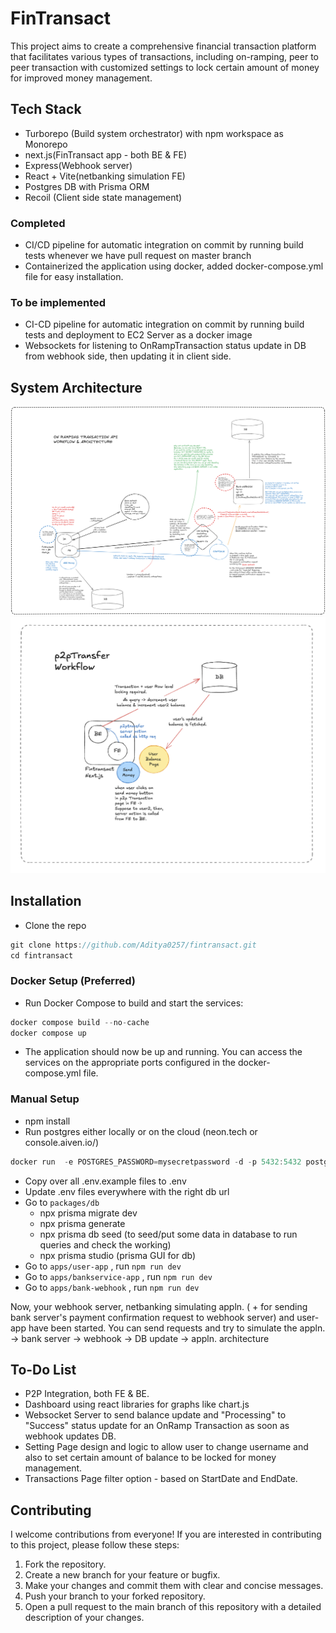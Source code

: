 # FinTransact

This project aims to create a comprehensive financial transaction platform that facilitates various types of transactions, including on-ramping, peer to peer transaction with customized settings to lock certain amount of money for improved money management.

## Tech Stack

- Turborepo (Build system orchestrator) with npm workspace as Monorepo
- next.js(FinTransact app - both BE & FE)
- Express(Webhook server)
- React + Vite(netbanking simulation FE)
- Postgres DB with Prisma ORM
- Recoil (Client side state management)

### Completed

- CI/CD pipeline for automatic integration on commit by running build tests whenever we have pull request on master branch
- Containerized the application using docker, added docker-compose.yml file for easy installation.

### To be implemented

- CI-CD pipeline for automatic integration on commit by running build tests and deployment to EC2 Server as a docker image
- Websockets for listening to OnRampTransaction status update in DB from webhook side, then updating it in client side.

## System Architecture

![OnRamping System Architecture & Workflow](https://github.com/Aditya0257/fintransact/blob/master/onRampTransc_lightmode_img.png)
![Peer to Peer (p2p) Workflow](https://github.com/Aditya0257/fintransact/blob/master/p2pTransferWorkflow.png)

## Installation

- Clone the repo

```jsx
git clone https://github.com/Aditya0257/fintransact.git
cd fintransact
```

### Docker Setup (Preferred)

- Run Docker Compose to build and start the services:

```jsx
docker compose build --no-cache
docker compose up
```

- The application should now be up and running. You can access the services on the appropriate ports configured in the docker-compose.yml file.

### Manual Setup

- npm install
- Run postgres either locally or on the cloud (neon.tech or console.aiven.io/)

```jsx
docker run  -e POSTGRES_PASSWORD=mysecretpassword -d -p 5432:5432 postgres
```

- Copy over all .env.example files to .env
- Update .env files everywhere with the right db url
- Go to `packages/db`
  - npx prisma migrate dev
  - npx prisma generate
  - npx prisma db seed (to seed/put some data in database to run queries and check the working)
  - npx prisma studio (prisma GUI for db)
- Go to `apps/user-app` , run `npm run dev`
- Go to `apps/bankservice-app` , run `npm run dev`
- Go to `apps/bank-webhook` , run `npm run dev`

Now, your webhook server, netbanking simulating appln. ( + for sending bank server's payment confirmation request to webhook server) and user-app have been started.
You can send requests and try to simulate the appln. -> bank server -> webhook -> DB update -> appln. architecture

## To-Do List

- P2P Integration, both FE & BE.
- Dashboard using react libraries for graphs like chart.js
- Websocket Server to send balance update and "Processing" to "Success" status update for an OnRamp Transaction as soon as webhook updates DB.
- Setting Page design and logic to allow user to change username and also to set certain amount of balance to be locked for money management.
- Transactions Page filter option - based on StartDate and EndDate.

## Contributing

I welcome contributions from everyone! If you are interested in contributing to this project, please follow these steps:

1. Fork the repository.
2. Create a new branch for your feature or bugfix.
3. Make your changes and commit them with clear and concise messages.
4. Push your branch to your forked repository.
5. Open a pull request to the main branch of this repository with a detailed description of your changes.
